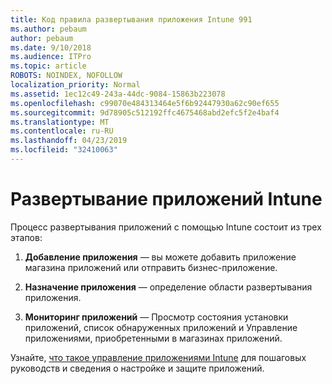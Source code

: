 ```yaml
---
title: Код правила развертывания приложения Intune 991
ms.author: pebaum
author: pebaum
ms.date: 9/10/2018
ms.audience: ITPro
ms.topic: article
ROBOTS: NOINDEX, NOFOLLOW
localization_priority: Normal
ms.assetid: 1ec12c49-243a-44dc-9084-15863b223078
ms.openlocfilehash: c99070e484313464e5f6b92447930a62c90ef655
ms.sourcegitcommit: 9d78905c512192ffc4675468abd2efc5f2e4baf4
ms.translationtype: MT
ms.contentlocale: ru-RU
ms.lasthandoff: 04/23/2019
ms.locfileid: "32410063"
---
```

# <a name="intune-app-deployment"></a>Развертывание приложений Intune

Процесс развертывания приложений с помощью Intune состоит из трех этапов:
  
1. **Добавление приложения** — вы можете добавить приложение магазина приложений или отправить бизнес-приложение. 
    
2. **Назначение приложения** — определение области развертывания приложения. 
    
3. **Мониторинг приложений** — Просмотр состояния установки приложений, список обнаруженных приложений и Управление приложениями, приобретенными в магазинах приложений. 
    
Узнайте, [что такое управление приложениями Intune](https://docs.microsoft.com/intune/app-management) для пошаговых руководств и сведения о настройке и защите приложений. 
  


